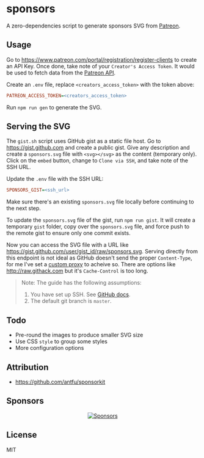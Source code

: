 # sponsors

A zero-dependencies script to generate sponsors SVG from [Patreon](https://patreon.com).

## Usage

Go to https://www.patreon.com/portal/registration/register-clients to create an API Key. Once done, take note of your `Creator's Access Token`. It would be used to fetch data from the [Patreon API](https://docs.patreon.com).

Create an `.env` file, replace `<creators_access_token>` with the token above:

```ini
PATREON_ACCESS_TOKEN=<creators_access_token>
```

Run `npm run gen` to generate the SVG.

## Serving the SVG

The `gist.sh` script uses GitHub gist as a static file host. Go to https://gist.github.com and create a public gist. Give any description and create a `sponsors.svg` file with `<svg></svg>` as the content (temporary only). Click on the `embed` button, change to `Clone via SSH`, and take note of the SSH URL.

Update the `.env` file with the SSH URL:

```ini
SPONSORS_GIST=<ssh_url>
```

Make sure there's an existing `sponsors.svg` file locally before continuing to the next step.

To update the `sponsors.svg` file of the gist, run `npm run gist`. It will create a temporary `gist` folder, copy over the `sponsors.svg` file, and force push to the remote gist to ensure only one commit exists.

Now you can access the SVG file with a URL like https://gist.github.com/user/gist_id/raw/sponsors.svg. Serving directly from this endpoint is not ideal as GitHub doesn't send the proper `Content-Type`, for me I've set a [custom proxy](https://github.com/bluwy/website/blob/master/src/routes/sponsors.svg.js) to acheive so. There are options like http://raw.githack.com but it's `Cache-Control` is too long.

> Note: The guide has the following assumptions:
>
> 1. You have set up SSH. See [GitHub docs](https://docs.github.com/en/authentication/connecting-to-github-with-ssh).
> 2. The default git branch is `master`.

## Todo

- Pre-round the images to produce smaller SVG size
- Use CSS `style` to group some styles
- More configuration options

## Attribution

- https://github.com/antfu/sponsorkit

## Sponsors

<p align="center">
  <a href="https://bjornlu.com/sponsor">
    <img src="https://bjornlu.com/sponsors.svg" alt="Sponsors" />
  </a>
</p>

## License

MIT
